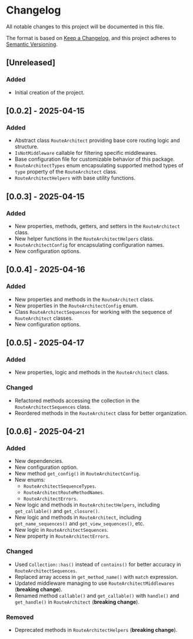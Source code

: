 # Changelog

All notable changes to this project will be documented in this file.

The format is based on [Keep a Changelog](https://keepachangelog.com/en/1.1.0/), and this project adheres to [Semantic Versioning](https://semver.org/spec/v2.0.0.html).

## [Unreleased]

### Added

- Initial creation of the project.

## [0.0.2] - 2025-04-15

### Added

- Abstract class `RouteArchitect` providing base core routing logic and structure.
- `IsNotMiddleware` callable for filtering specific middlewares.
- Base configuration file for customizable behavior of this package.
- `RouteArchitectTypes` enum encapsulating supported method types of `type` property of the `RouteArchitect` class.
- `RouteArchitectHelpers` with base utility functions.

## [0.0.3] - 2025-04-15

### Added

- New properties, methods, getters, and setters in the `RouteArchitect` class.
- New helper functions in the `RouteArchitectHelpers` class.
- `RouteArchitectConfig` for encapsulating configuration names.
- New configuration options.

## [0.0.4] - 2025-04-16

### Added

- New properties and methods in the `RouteArchitect` class.
- New properties in the `RouteArchitectConfig` enum.
- Class `RouteArchitectSequences` for working with the sequence of `RouteArchitect` classes.
- New configuration options.

## [0.0.5] - 2025-04-17

### Added

- New properties, logic and methods in the `RouteArchitect` class.

### Changed

- Refactored methods accessing the collection in the `RouteArchitectSequences` class.
- Reordered methods in the `RouteArchitect` class for better organization.

## [0.0.6] - 2025-04-21

### Added

- New dependencies.
- New configuration option.
- New method `get_config()` in `RouteArchitectConfig`.
- New enums:
	- `RouteArchitectSequenceTypes`.
	- `RouteArchitectRouteMethodNames`.
	- `RouteArchitectErrors`.
- New logic and methods in `RouteArchitectHelpers`, including `get_callable()` and `get_closure()`.
- New logic and methods in `RouteArchitect`, including `get_name_sequences()` and `get_view_sequences()`, etc.
- New logic in `RouteArchitectSequences`.
- New property in `RouteArchitectErrors`.

### Changed

- Used `Collection::has()` instead of `contains()` for better accuracy in `RouteArchitectSequences`.
- Replaced array access in `get_method_name()` with `match` expression.
- Updated middleware managing to use `RouteArchitectMiddlewares` (**breaking change**).
- Renamed method `callable()` and `get_callable()` with `handle()` and `get_handle()` in `RouteArchitect` (**breaking change**).

### Removed

- Deprecated methods in `RouteArchitectHelpers` (**breaking change**).